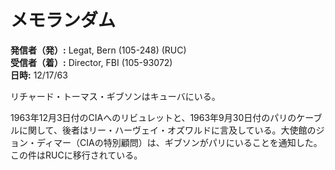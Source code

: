 # メモランダム

**発信者（発）:** Legat, Bern (105-248) (RUC)  
**受信者（着）:** Director, FBI (105-93072)  
**日時:** 12/17/63  

リチャード・トーマス・ギブソンはキューバにいる。

1963年12月3日付のCIAへのリビュレットと、1963年9月30日付のパリのケーブルに関して、後者はリー・ハーヴェイ・オズワルドに言及している。大使館のジョン・ディマー（CIAの特別顧問）は、ギブソンがパリにいることを通知した。この件はRUCに移行されている。